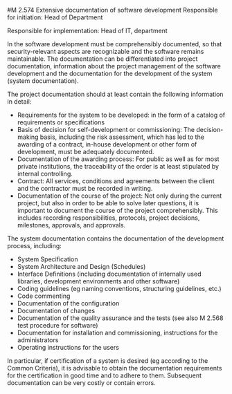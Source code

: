 #M 2.574 Extensive documentation of software development
Responsible for initiation: Head of Department

Responsible for implementation: Head of IT, department

In the software development must be comprehensibly documented, so that security-relevant aspects are recognizable and the software remains maintainable. The documentation can be differentiated into project documentation, information about the project management of the software development and the documentation for the development of the system (system documentation).

The project documentation should at least contain the following information in detail:

* Requirements for the system to be developed: in the form of a catalog of requirements or specifications
* Basis of decision for self-development or commissioning: The decision-making basis, including the risk assessment, which has led to the awarding of a contract, in-house development or other form of development, must be adequately documented.
* Documentation of the awarding process: For public as well as for most private institutions, the traceability of the order is at least stipulated by internal controlling.
* Contract: All services, conditions and agreements between the client and the contractor must be recorded in writing.
* Documentation of the course of the project: Not only during the current project, but also in order to be able to solve later questions, it is important to document the course of the project comprehensibly. This includes recording responsibilities, protocols, project decisions, milestones, approvals, and approvals.


The system documentation contains the documentation of the development process, including:

* System Specification
* System Architecture and Design (Schedules)
* Interface Definitions (including documentation of internally used libraries, development environments and other software)
* Coding guidelines (eg naming conventions, structuring guidelines, etc.)
* Code commenting
* Documentation of the configuration
* Documentation of changes
* Documentation of the quality assurance and the tests (see also M 2.568 test procedure for software)
* Documentation for installation and commissioning, instructions for the administrators
* Operating instructions for the users


In particular, if certification of a system is desired (eg according to the Common Criteria), it is advisable to obtain the documentation requirements for the certification in good time and to adhere to them. Subsequent documentation can be very costly or contain errors.



